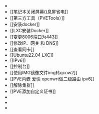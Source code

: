 -
- [[笔记本关闭屏幕()息屏省电]]
- [[第三方工具（PVETools）]]
- [[安装docker]]
- [[LXC安装Docker]]
- [[变更8006端口为443]]
- [[修改IP、网关 和 DNS]]
- [[查看网卡]]
- [[Ubuntu22.04 LXC]]
- [[IPv6]]
- [[控制台]]
- [[使用IMG镜像文件img转qcow2]]
- [[PVE内嵌 爱快 openwrt做二级路由 ipv6]]
- [[解除集群]]
- [[PVE添加自定义证书]]
-
-
-
